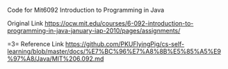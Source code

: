 Code for Mit6092 Introduction to Programming in Java

Original Link
https://ocw.mit.edu/courses/6-092-introduction-to-programming-in-java-january-iap-2010/pages/assignments/


=3=
Reference Link
https://github.com/PKUFlyingPig/cs-self-learning/blob/master/docs/%E7%BC%96%E7%A8%8B%E5%85%A5%E9%97%A8/Java/MIT%206.092.md

